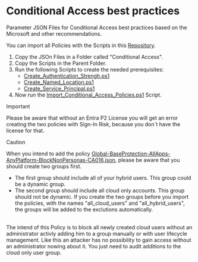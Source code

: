 # Conditional Access best practices

Parameter JSON Files for Conditional Access best practices based on the Microsoft and other recommendations.

You can import all Policies with the Scripts in this [Repository](https://github.com/Vejitaxp/michaelsendpoint_public/tree/beb9620701e4dc83fe0520f06e2969d4598c751f/Entra/Scripts).

1. Copy the JSOn Files in a Folder called "Conditional Access".
2. Copy the Scripts in the Parent Folder.
3. Run the following Scripts to create the needed prerequisites:
    -  [Create_Authentication_Strengh.ps1](https://github.com/Vejitaxp/michaelsendpoint_public/blob/20180b8da5455e50ba7dce5bac032712e876ee09/Entra/Scripts/Create_Authentication_Strengh.ps1)
    -  [Create_Named_Location.ps1](https://github.com/Vejitaxp/michaelsendpoint_public/blob/20180b8da5455e50ba7dce5bac032712e876ee09/Entra/Scripts/Create_Named_Location.ps1)
    -  [Create_Service_Principal.ps1](https://github.com/Vejitaxp/michaelsendpoint_public/blob/20180b8da5455e50ba7dce5bac032712e876ee09/Entra/Scripts/Create_Service_Principal.ps1)
4. Now run the [Import_Conditional_Access_Policies.ps1](https://github.com/Vejitaxp/michaelsendpoint_public/blob/20180b8da5455e50ba7dce5bac032712e876ee09/Entra/Scripts/Import_Conditional_Access_Policies.ps1) Script.

> [!IMPORTANT]
> Please be aware that without an Entra P2 License you will get an error creating the two policies with Sign-In Risk, because you don`t have the license for that.

> [!CAUTION]
> When you intend to add the policy [Global-BaseProtection-AllApps-AnyPlatform-BlockNonPersonas-CA016.json](https://github.com/Vejitaxp/michaelsendpoint_public/blob/15ff1a0744be29b38de9f355ee3d8d270e738151/Entra/ConditionalAccess/Global-BaseProtection-AllApps-AnyPlatform-BlockNonPersonas-CA016.json),
> please be aware that you should create two groups first.
> - The first group should include all of your hybrid users. This group could be a dynamic group.
> - The second group should include all cloud only accounts. This group should not be dynamic.
> If you create the two groups before you import the policies, with the names "all_cloud_users" and "all_hybrid_users", the groups will be added to the exclutions automatically. 
> <br>
> The intend of this Policy is to block all newly created cloud users without an administrator activly adding him to a group manually or with user lifecycle management.
> Like this an attacker has no possibility to gain access without an administrator nowing about it. You just need to audit additions to the cloud only user group.
